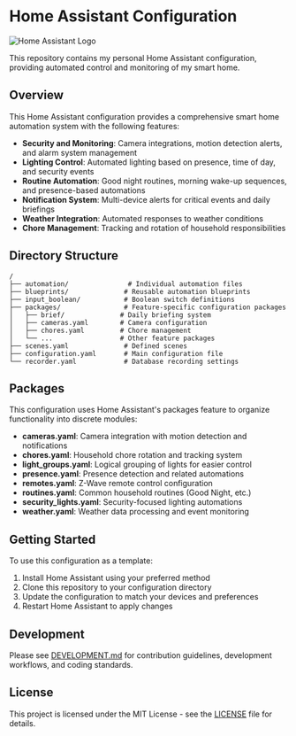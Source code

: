 # Home Assistant Configuration

![Home Assistant Logo](https://brands.home-assistant.io/_/home_assistant/logo.png)

This repository contains my personal Home Assistant configuration, providing automated control and monitoring of my smart home.

## Overview

This Home Assistant configuration provides a comprehensive smart home automation system with the following features:

- **Security and Monitoring**: Camera integrations, motion detection alerts, and alarm system management
- **Lighting Control**: Automated lighting based on presence, time of day, and security events
- **Routine Automation**: Good night routines, morning wake-up sequences, and presence-based automations
- **Notification System**: Multi-device alerts for critical events and daily briefings
- **Weather Integration**: Automated responses to weather conditions
- **Chore Management**: Tracking and rotation of household responsibilities

## Directory Structure

```
/
├── automation/               # Individual automation files
├── blueprints/              # Reusable automation blueprints
├── input_boolean/           # Boolean switch definitions
├── packages/                # Feature-specific configuration packages
│   ├── brief/              # Daily briefing system
│   ├── cameras.yaml        # Camera configuration
│   ├── chores.yaml         # Chore management
│   └── ...                 # Other feature packages
├── scenes.yaml              # Defined scenes
├── configuration.yaml       # Main configuration file
└── recorder.yaml            # Database recording settings
```

## Packages

This configuration uses Home Assistant's packages feature to organize functionality into discrete modules:

- **cameras.yaml**: Camera integration with motion detection and notifications
- **chores.yaml**: Household chore rotation and tracking system
- **light_groups.yaml**: Logical grouping of lights for easier control
- **presence.yaml**: Presence detection and related automations
- **remotes.yaml**: Z-Wave remote control configuration
- **routines.yaml**: Common household routines (Good Night, etc.)
- **security_lights.yaml**: Security-focused lighting automations
- **weather.yaml**: Weather data processing and event monitoring

## Getting Started

To use this configuration as a template:

1. Install Home Assistant using your preferred method
2. Clone this repository to your configuration directory
3. Update the configuration to match your devices and preferences
4. Restart Home Assistant to apply changes

## Development

Please see [DEVELOPMENT.md](DEVELOPMENT.md) for contribution guidelines, development workflows, and coding standards.

## License

This project is licensed under the MIT License - see the [LICENSE](LICENSE) file for details.
